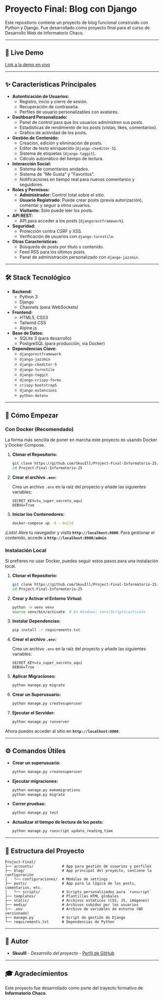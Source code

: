# Proyecto Final: Blog con Django

Este repositorio contiene un proyecto de blog funcional construido con Python y Django. Fue desarrollado como proyecto final para el curso de Desarrollo Web de Informatorio Chaco.

---

## 🚀 Live Demo

[Link a la demo en vivo](https://tu-demo-en-vivo.com)

---

## ✨ Características Principales

*   **Autenticación de Usuarios:**
    *   Registro, inicio y cierre de sesión.
    *   Recuperación de contraseña.
    *   Perfiles de usuario personalizables con avatares.
*   **Dashboard Personalizado:**
    *   Panel de control para que los usuarios administren sus posts.
    *   Estadísticas de rendimiento de los posts (vistas, likes, comentarios).
    *   Gráfico de actividad de los posts.
*   **Gestión de Contenido:**
    *   Creación, edición y eliminación de posts.
    *   Editor de texto enriquecido (`django-ckeditor-5`).
    *   Sistema de etiquetas (`django-taggit`).
    *   Cálculo automático del tiempo de lectura.
*   **Interacción Social:**
    *   Sistema de comentarios anidados.
    *   Sistema de "Me Gusta" y "Favoritos".
    *   Notificaciones en tiempo real para nuevos comentarios y seguidores.
*   **Roles y Permisos:**
    *   **Administrador:** Control total sobre el sitio.
    *   **Usuario Registrado:** Puede crear posts (previa autorización), comentar y seguir a otros usuarios.
    *   **Visitante:** Solo puede leer los posts.
*   **API REST:**
    *   API para acceder a los posts (`djangorestframework`).
*   **Seguridad:**
    *   Protección contra CSRF y XSS.
    *   Verificación de usuarios con `django-turnstile`.
*   **Otras Características:**
    *   Búsqueda de posts por título o contenido.
    *   Feed RSS para los últimos posts.
    *   Panel de administración personalizado con `django-jazzmin`.

---

## 🛠️ Stack Tecnológico

*   **Backend:**
    *   Python 3
    *   Django
    *   Channels (para WebSockets)
*   **Frontend:**
    *   HTML5, CSS3
    *   Tailwind CSS
    *   Alpine.js
*   **Base de Datos:**
    *   SQLite 3 (para desarrollo)
    *   PostgreSQL (para producción, vía Docker)
*   **Dependencias Clave:**
    *   `djangorestframework`
    *   `django-jazzmin`
    *   `django-ckeditor-5`
    *   `django-turnstile`
    *   `django-taggit`
    *   `django-crispy-forms`
    *   `crispy-bootstrap5`
    *   `django-extensions`
    *   `python-dotenv`

---

## 🚀 Cómo Empezar

### Con Docker (Recomendado)

La forma más sencilla de poner en marcha este proyecto es usando Docker y Docker Compose.

1.  **Clonar el Repositorio:**

    ```bash
    git clone https://github.com/SkuuIll/Project-Final-Informatorio-25.git
    cd Project-Final-Informatorio-25
    ```

2.  **Crear el archivo `.env`:**

    Crea un archivo `.env` en la raíz del proyecto y añade las siguientes variables:

    ```
    SECRET_KEY=tu_super_secreto_aqui
    DEBUG=True
    ```

3.  **Iniciar los Contenedores:**

    ```bash
    docker-compose up -d --build
    ```

¡Listo! Abre tu navegador y visita **`http://localhost:8000`**. Para gestionar el contenido, accede a **`http://localhost:8000/admin`**.

### Instalación Local

Si prefieres no usar Docker, puedes seguir estos pasos para una instalación local.

1.  **Clonar el Repositorio:**

    ```bash
    git clone https://github.com/SkuuIll/Project-Final-Informatorio-25.git
    cd Project-Final-Informatorio-25
    ```

2.  **Crear y Activar el Entorno Virtual:**

    ```bash
    python -m venv venv
    source venv/bin/activate  # En Windows: venv\Scripts\activate
    ```

3.  **Instalar Dependencias:**

    ```bash
    pip install -r requirements.txt
    ```

4.  **Crear el archivo `.env`:**

    Crea un archivo `.env` en la raíz del proyecto y añade las siguientes variables:

    ```
    SECRET_KEY=tu_super_secreto_aqui
    DEBUG=True
    ```

5.  **Aplicar Migraciones:**

    ```bash
    python manage.py migrate
    ```

6.  **Crear un Superusuario:**

    ```bash
    python manage.py createsuperuser
    ```

7.  **Ejecutar el Servidor:**

    ```bash
    python manage.py runserver
    ```

Ahora puedes acceder al sitio en **`http://localhost:8000`**.

---

## ⚙️ Comandos Útiles

*   **Crear un superusuario:**

    ```bash
    python manage.py createsuperuser
    ```

*   **Ejecutar migraciones:**

    ```bash
    python manage.py makemigrations
    python manage.py migrate
    ```

*   **Correr pruebas:**

    ```bash
    python manage.py test
    ```

*   **Actualizar el tiempo de lectura de los posts:**

    ```bash
    python manage.py runscript update_reading_time
    ```

---

## 📁 Estructura del Proyecto

```
Project-Final/
├── accounts/             # App para gestión de usuarios y perfiles
├── blog/                 # App principal del proyecto, contiene la configuración
│   └── configuraciones/  # Módulos de settings
├── posts/                # App para la lógica de los posts, comentarios, etc.
│   └── scripts/          # Scripts personalizados para `runscript`
├── templates/            # Plantillas HTML globales
├── static/               # Archivos estáticos (CSS, JS, imágenes)
├── media/                # Archivos subidos por los usuarios
├── .env                  # Archivo de variables de entorno (NO versionado)
├── manage.py             # Script de gestión de Django
└── requirements.txt      # Dependencias de Python
```

---

## 👤 Autor

*   **SkuuIll** - *Desarrollo del proyecto* - [Perfil de GitHub](https://github.com/SkuuIll)

---

## 🎓 Agradecimientos

Este proyecto fue desarrollado como parte del trayecto formativo de **Informatorio Chaco**.